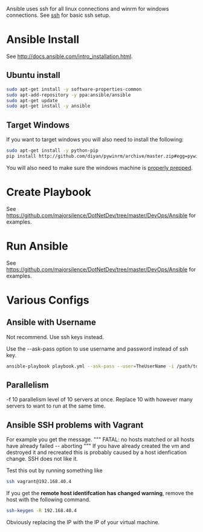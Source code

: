 Ansible uses ssh for all linux connections and winrm for windows connections.  See [ssh](https://github.com/majorsilence/DotNetDev/wiki/SSH) for basic ssh setup.

# Ansible Install
See http://docs.ansible.com/intro_installation.html.

## Ubuntu install
```bash
sudo apt-get install -y software-properties-common
sudo apt-add-repository -y ppa:ansible/ansible
sudo apt-get update
sudo apt-get install -y ansible
```

## Target Windows
If you want to target windows you will also need to install the following:
```bash
sudo apt-get install -y python-pip
pip install http://github.com/diyan/pywinrm/archive/master.zip#egg=pywinrm
```
You will also need to make sure the windows machine is [properly prepped](http://docs.ansible.com/intro_windows.html#windows-system-prep).

# Create Playbook
See https://github.com/majorsilence/DotNetDev/tree/master/DevOps/Ansible for examples.

# Run Ansible
See https://github.com/majorsilence/DotNetDev/tree/master/DevOps/Ansible for examples.

# Various Configs
## Ansible with Username 
Not recommend.  Use ssh keys instead.

Use the --ask-pass option to use username and password instead of ssh key.

```bash
ansible-playbook playbook.yml --ask-pass --user=TheUserName -i /path/to/hosts/file
```

## Parallelism
-f 10 parallelism level of 10 servers at once.  Replace 10 with however many servers to want to run at the same time.

## Ansible SSH problems with Vagrant

For example you get the message.
"""
FATAL: no hosts matched or all hosts have already failed -- aborting
"""
If you have already created the vm and destroyed it and recreated this is probably caused by a host idenfication change. SSH does not like it.

Test this out by running something like
```bash
ssh vagrant@192.168.40.4
```
If you get the __remote host identifcation has changed warning__, remove the host with the following command.

```bash
ssh-keygen -R 192.168.40.4
```
Obviously replacing the IP with the IP of your virtual machine.
